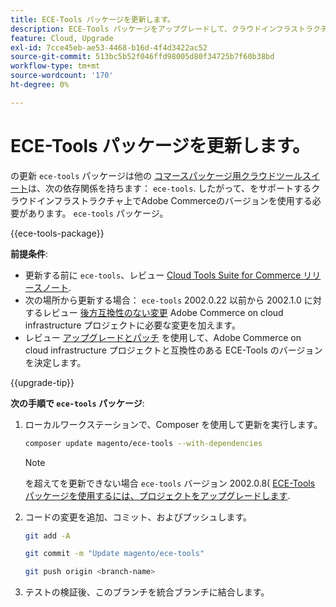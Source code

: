 ```yaml
---
title: ECE-Tools パッケージを更新します。
description: ECE-Tools パッケージをアップグレードして、クラウドインフラストラクチャ上のAdobe Commerceに適用される最新の修正および機能を活用する方法を説明します。
feature: Cloud, Upgrade
exl-id: 7cce45eb-ae53-4468-b16d-4f4d3422ac52
source-git-commit: 513bc5b52f046ffd98005d80f34725b7f60b38bd
workflow-type: tm+mt
source-wordcount: '170'
ht-degree: 0%

---
```


# ECE-Tools パッケージを更新します。

の更新 `ece-tools` パッケージは他の [コマースパッケージ用クラウドツールスイート](../release-notes/cloud-tools-suite.md)は、次の依存関係を持ちます： `ece-tools`. したがって、をサポートするクラウドインフラストラクチャ上でAdobe Commerceのバージョンを使用する必要があります。 `ece-tools` パッケージ。

{{ece-tools-package}}

**前提条件**:

- 更新する前に `ece-tools`、レビュー [Cloud Tools Suite for Commerce リリースノート](../release-notes/cloud-tools-suite.md).
- 次の場所から更新する場合： `ece-tools` 2002.0.22 以前から 2002.1.0 に対するレビュー [後方互換性のない変更](../release-notes/backward-incompatible-changes.md) Adobe Commerce on cloud infrastructure プロジェクトに必要な変更を加えます。
- レビュー [アップグレードとパッチ](../development/commerce-version.md#upgrade-from-older-versions) を使用して、Adobe Commerce on cloud infrastructure プロジェクトと互換性のある ECE-Tools のバージョンを決定します。

{{upgrade-tip}}

**次の手順で `ece-tools` パッケージ**:

1. ローカルワークステーションで、Composer を使用して更新を実行します。

   ```bash
   composer update magento/ece-tools --with-dependencies
   ```

   >[!NOTE]
   >
   >を超えてを更新できない場合 `ece-tools` バージョン 2002.0.8( [ECE-Tools パッケージを使用するには、プロジェクトをアップグレードします](install-package.md).

1. コードの変更を追加、コミット、およびプッシュします。

   ```bash
   git add -A
   ```

   ```bash
   git commit -m "Update magento/ece-tools"
   ```

   ```bash
   git push origin <branch-name>
   ```

1. テストの検証後、このブランチを統合ブランチに結合します。
